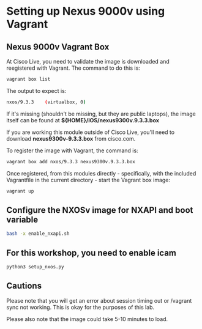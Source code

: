 # Setting up Nexus 9000v using Vagrant

## Nexus 9000v Vagrant Box

At Cisco Live, you need to validate the image is downloaded and
reegistered with Vagrant.  The command to do this is:

```bash
vagrant box list
```

The output to expect is:

```bash
nxos/9.3.3    (virtualbox, 0)
```

If it's missing (shouldn't be missing, but they are public laptops),
the image itself can be found at **${HOME}/IOS/nexus9300v.9.3.3.box**

If you are working this module outside of Cisco Live, you'll need to
download **nexus9300v-9.3.3.box** from cisco.com.

To register the image with Vagrant, the command is:

```bash
vagrant box add nxos/9.3.3 nexus9300v.9.3.3.box
```

Once registered, from this modules directly - specifically, with the
included Vagrantfile in the current directory - start the Vagrant box
image:

```bash
vagrant up
```

## Configure the NXOSv image for NXAPI and boot variable

```bash
bash -x enable_nxapi.sh
```

## For this workshop, you need to enable icam

```bash
python3 setup_nxos.py
```

## Cautions

Please note that you will get an error about session timing
out or /vagrant sync not working.  This is okay for the purposes of
this lab.

Please also note that the image could take 5-10 minutes to load.
